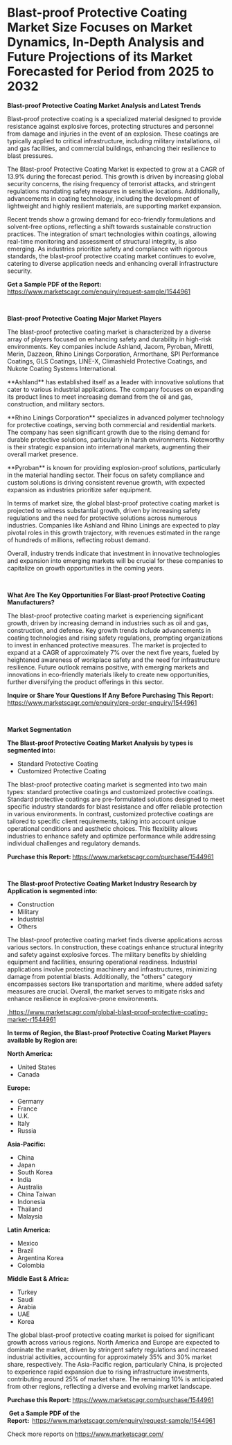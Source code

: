 <p><h1>Blast-proof Protective Coating Market Size Focuses on Market Dynamics, In-Depth Analysis and Future Projections of its Market Forecasted for Period from 2025 to 2032</h1></p><p><strong>Blast-proof Protective Coating Market Analysis and Latest Trends</strong></p>
<p><p>Blast-proof protective coating is a specialized material designed to provide resistance against explosive forces, protecting structures and personnel from damage and injuries in the event of an explosion. These coatings are typically applied to critical infrastructure, including military installations, oil and gas facilities, and commercial buildings, enhancing their resilience to blast pressures.</p><p>The Blast-proof Protective Coating Market is expected to grow at a CAGR of 13.9% during the forecast period. This growth is driven by increasing global security concerns, the rising frequency of terrorist attacks, and stringent regulations mandating safety measures in sensitive locations. Additionally, advancements in coating technology, including the development of lightweight and highly resilient materials, are supporting market expansion. </p><p>Recent trends show a growing demand for eco-friendly formulations and solvent-free options, reflecting a shift towards sustainable construction practices. The integration of smart technologies within coatings, allowing real-time monitoring and assessment of structural integrity, is also emerging. As industries prioritize safety and compliance with rigorous standards, the blast-proof protective coating market continues to evolve, catering to diverse application needs and enhancing overall infrastructure security.</p></p>
<p><strong>Get a Sample PDF of the Report:&nbsp;</strong> <a href="https://www.marketscagr.com/enquiry/request-sample/1544961?utm_campaign=2253&utm_medium=2&utm_source=Github&utm_content=ia&utm_term=02022025&utm_id=blast-proof-protective-coating">https://www.marketscagr.com/enquiry/request-sample/1544961</a></p>
<p>&nbsp;</p>
<p><strong>Blast-proof Protective Coating Major Market Players</strong></p>
<p><p>The blast-proof protective coating market is characterized by a diverse array of players focused on enhancing safety and durability in high-risk environments. Key companies include Ashland, Jacom, Pyroban, Miretti, Merin, Dazzeon, Rhino Linings Corporation, Armorthane, SPI Performance Coatings, GLS Coatings, LINE-X, Climashield Protective Coatings, and Nukote Coating Systems International.</p><p>**Ashland** has established itself as a leader with innovative solutions that cater to various industrial applications. The company focuses on expanding its product lines to meet increasing demand from the oil and gas, construction, and military sectors. </p><p>**Rhino Linings Corporation** specializes in advanced polymer technology for protective coatings, serving both commercial and residential markets. The company has seen significant growth due to the rising demand for durable protective solutions, particularly in harsh environments. Noteworthy is their strategic expansion into international markets, augmenting their overall market presence.</p><p>**Pyroban** is known for providing explosion-proof solutions, particularly in the material handling sector. Their focus on safety compliance and custom solutions is driving consistent revenue growth, with expected expansion as industries prioritize safer equipment.</p><p>In terms of market size, the global blast-proof protective coating market is projected to witness substantial growth, driven by increasing safety regulations and the need for protective solutions across numerous industries. Companies like Ashland and Rhino Linings are expected to play pivotal roles in this growth trajectory, with revenues estimated in the range of hundreds of millions, reflecting robust demand.</p><p>Overall, industry trends indicate that investment in innovative technologies and expansion into emerging markets will be crucial for these companies to capitalize on growth opportunities in the coming years.</p></p>
<p>&nbsp;</p>
<p><strong>What Are The Key Opportunities For Blast-proof Protective Coating Manufacturers?</strong></p>
<p><p>The blast-proof protective coating market is experiencing significant growth, driven by increasing demand in industries such as oil and gas, construction, and defense. Key growth trends include advancements in coating technologies and rising safety regulations, prompting organizations to invest in enhanced protective measures. The market is projected to expand at a CAGR of approximately 7% over the next five years, fueled by heightened awareness of workplace safety and the need for infrastructure resilience. Future outlook remains positive, with emerging markets and innovations in eco-friendly materials likely to create new opportunities, further diversifying the product offerings in this sector.</p></p>
<p><strong>Inquire or Share Your Questions If Any Before Purchasing This Report:</strong> <a href="https://www.marketscagr.com/enquiry/pre-order-enquiry/1544961?utm_campaign=2253&utm_medium=2&utm_source=Github&utm_content=ia&utm_term=02022025&utm_id=blast-proof-protective-coating">https://www.marketscagr.com/enquiry/pre-order-enquiry/1544961</a></p>
<p>&nbsp;</p>
<p><strong>Market Segmentation</strong></p>
<p><strong>The Blast-proof Protective Coating Market Analysis by types is segmented into:</strong></p>
<p><ul><li>Standard Protective Coating</li><li>Customized Protective Coating</li></ul></p>
<p><p>The blast-proof protective coating market is segmented into two main types: standard protective coatings and customized protective coatings. Standard protective coatings are pre-formulated solutions designed to meet specific industry standards for blast resistance and offer reliable protection in various environments. In contrast, customized protective coatings are tailored to specific client requirements, taking into account unique operational conditions and aesthetic choices. This flexibility allows industries to enhance safety and optimize performance while addressing individual challenges and regulatory demands.</p></p>
<p><strong>Purchase this Report:&nbsp;</strong><a href="https://www.marketscagr.com/purchase/1544961?utm_campaign=2253&utm_medium=2&utm_source=Github&utm_content=ia&utm_term=02022025&utm_id=blast-proof-protective-coating">https://www.marketscagr.com/purchase/1544961</a></p>
<p>&nbsp;</p>
<p><strong>The Blast-proof Protective Coating Market Industry Research by Application is segmented into:</strong></p>
<p><ul><li>Construction</li><li>Military</li><li>Industrial</li><li>Others</li></ul></p>
<p><p>The blast-proof protective coating market finds diverse applications across various sectors. In construction, these coatings enhance structural integrity and safety against explosive forces. The military benefits by shielding equipment and facilities, ensuring operational readiness. Industrial applications involve protecting machinery and infrastructures, minimizing damage from potential blasts. Additionally, the "others" category encompasses sectors like transportation and maritime, where added safety measures are crucial. Overall, the market serves to mitigate risks and enhance resilience in explosive-prone environments.</p></p>
<p><a href="https://www.marketscagr.com/global-blast-proof-protective-coating-market-r1544961?utm_campaign=2253&utm_medium=2&utm_source=Github&utm_content=ia&utm_term=02022025&utm_id=blast-proof-protective-coating">&nbsp;https://www.marketscagr.com/global-blast-proof-protective-coating-market-r1544961</a></p>
<p><strong>In terms of Region, the Blast-proof Protective Coating Market Players available by Region are:</strong></p>
<p>
    <p> <strong> North America: </strong>
        <ul>
            <li>United States</li>
            <li>Canada</li>
        </ul>
        </p> 
    <p> <strong> Europe: </strong>
        <ul>
            <li>Germany</li>
            <li>France</li>
            <li>U.K.</li>
            <li>Italy</li>
            <li>Russia</li>
        </ul>
        </p> 
    <p> <strong> Asia-Pacific: </strong>
        <ul>
            <li>China</li>
            <li>Japan</li>
            <li>South Korea</li>
            <li>India</li>
            <li>Australia</li>
            <li>China Taiwan</li>
            <li>Indonesia</li>
            <li>Thailand</li>
            <li>Malaysia</li>
        </ul>
        </p> 
    <p> <strong> Latin America: </strong>
        <ul>
            <li>Mexico</li>
            <li>Brazil</li>
            <li>Argentina Korea</li>
            <li>Colombia</li>
        </ul>
        </p> 
    <p> <strong> Middle East & Africa: </strong>
        <ul>
            <li>Turkey</li>
            <li>Saudi</li>
            <li>Arabia</li>
            <li>UAE</li>
            <li>Korea</li>
        </ul>
    </p>
    </p>
<p><p>The global blast-proof protective coating market is poised for significant growth across various regions. North America and Europe are expected to dominate the market, driven by stringent safety regulations and increased industrial activities, accounting for approximately 35% and 30% market share, respectively. The Asia-Pacific region, particularly China, is projected to experience rapid expansion due to rising infrastructure investments, contributing around 25% of market share. The remaining 10% is anticipated from other regions, reflecting a diverse and evolving market landscape.</p></p>
<p><strong>Purchase this Report: </strong><a href="https://www.marketscagr.com/purchase/1544961?utm_campaign=2253&utm_medium=2&utm_source=Github&utm_content=ia&utm_term=02022025&utm_id=blast-proof-protective-coating">https://www.marketscagr.com/purchase/1544961</a></p>
<p>&nbsp;<strong>Get a Sample PDF of the Report:&nbsp;&nbsp;</strong><a href="https://www.marketscagr.com/enquiry/request-sample/1544961?utm_campaign=2253&utm_medium=2&utm_source=Github&utm_content=ia&utm_term=02022025&utm_id=blast-proof-protective-coating">https://www.marketscagr.com/enquiry/request-sample/1544961</a></p>
<p><strong></strong></p>
<p>Check more reports on <a href="https://www.marketscagr.com/?utm_campaign=2253&utm_medium=2&utm_source=Github&utm_content=ia&utm_term=02022025&utm_id=blast-proof-protective-coating">https://www.marketscagr.com/</a></p>
